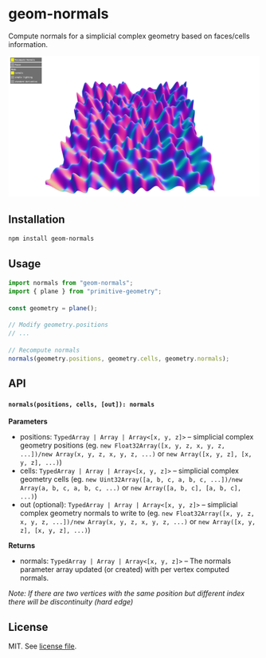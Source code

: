 # geom-normals

Compute normals for a simplicial complex geometry based on faces/cells information.

![](screenshot.png)

## Installation

```bash
npm install geom-normals
```

## Usage

```js
import normals from "geom-normals";
import { plane } from "primitive-geometry";

const geometry = plane();

// Modify geometry.positions
// ...

// Recompute normals
normals(geometry.positions, geometry.cells, geometry.normals);
```

## API

#### `normals(positions, cells, [out]): normals`

**Parameters**

- positions: `TypedArray | Array | Array<[x, y, z]>` – simplicial complex geometry positions (eg. `new Float32Array([x, y, z, x, y, z, ...])/new Array(x, y, z, x, y, z, ...)` or `new Array([x, y, z], [x, y, z], ...)`)
- cells: `TypedArray | Array | Array<[x, y, z]>` – simplicial complex geometry cells (eg. `new Uint32Array([a, b, c, a, b, c, ...])/new Array(a, b, c, a, b, c, ...)` or `new Array([a, b, c], [a, b, c], ...)`)
- out (optional): `TypedArray | Array | Array<[x, y, z]>` – simplicial complex geometry normals to write to (eg. `new Float32Array([x, y, z, x, y, z, ...])/new Array(x, y, z, x, y, z, ...)` or `new Array([x, y, z], [x, y, z], ...)`)

**Returns**

- normals: `TypedArray | Array | Array<[x, y, z]>` – The normals parameter array updated (or created) with per vertex computed normals.

_Note: If there are two vertices with the same position but different index there will be discontinuity (hard edge)_

## License

MIT. See [license file](https://github.com/vorg/geom-normals/blob/master/LICENSE.md).
